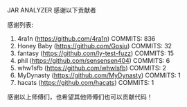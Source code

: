 JAR ANALYZER 感谢以下贡献者

感谢列表:

1. 4ra1n (https://github.com/4ra1n) COMMITS: 836
2. Honey Baby (https://github.com/Gosiu) COMMITS: 32
3. fantasy (https://github.com/ly-test-fuzz) COMMITS: 15
4. phil (https://github.com/sensensen404) COMMITS: 6
5. whw1sfb (https://github.com/whwlsfb) COMMITS: 2
6. MyDynasty (https://github.com/MyDynasty) COMMITS: 1
7. hacats (https://github.com/hacats) COMMITS: 1

感谢以上师傅们，也希望其他师傅们也可以贡献代码！